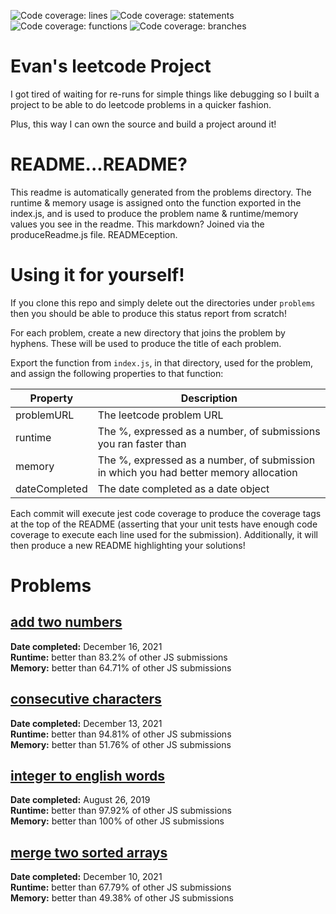 ![Code coverage: lines](https://img.shields.io/badge/lines-100%25-brightgreen?logo=jest "lines") ![Code coverage: statements](https://img.shields.io/badge/statements-100%25-brightgreen?logo=jest "statements") ![Code coverage: functions](https://img.shields.io/badge/functions-100%25-brightgreen?logo=jest "functions") ![Code coverage: branches](https://img.shields.io/badge/branches-100%25-brightgreen?logo=jest "branches")   
# Evan's leetcode Project

I got tired of waiting for re-runs for simple things like debugging so I built a project to be able to do leetcode problems in a quicker fashion.

Plus, this way I can own the source and build a project around it!

# README...README?

This readme is automatically generated from the problems directory. The runtime & memory usage is assigned onto the function exported in the index.js, and is used to produce the problem name & runtime/memory values you see in the readme. This markdown? Joined via the produceReadme.js file. READMEception.

# Using it for yourself!

If you clone this repo and simply delete out the directories under `problems` then you should be able to produce this status report from scratch!

For each problem, create a new directory that joins the problem by hyphens. These will be used to produce the title of each problem.

Export the function from `index.js`, in that directory, used for the problem, and assign the following properties to that function:

| Property | Description |
| -------- | ----------- |
| problemURL | The leetcode problem URL |
| runtime    | The %, expressed as a number, of submissions you ran faster than |
| memory     | The %, expressed as a number, of submission in which you had better memory allocation |
| dateCompleted | The date completed as a date object |

Each commit will execute jest code coverage to produce the coverage tags at the top of the README (asserting that your unit tests have enough code coverage to execute each line used for the submission). Additionally, it will then produce a new README highlighting your solutions!
  
# Problems  
## [add two numbers](https://leetcode.com/problems/add-two-numbers/)  
**Date completed:** December 16, 2021  
**Runtime:** better than 83.2% of other JS submissions  
**Memory:** better than 64.71% of other JS submissions  
## [consecutive characters](https://leetcode.com/problems/consecutive-characters/)  
**Date completed:** December 13, 2021  
**Runtime:** better than 94.81% of other JS submissions  
**Memory:** better than 51.76% of other JS submissions  
## [integer to english words](https://leetcode.com/problems/integer-to-english-words/)  
**Date completed:** August 26, 2019  
**Runtime:** better than 97.92% of other JS submissions  
**Memory:** better than 100% of other JS submissions  
## [merge two sorted arrays](https://leetcode.com/problems/merge-two-sorted-lists/)  
**Date completed:** December 10, 2021  
**Runtime:** better than 67.79% of other JS submissions  
**Memory:** better than 49.38% of other JS submissions  
